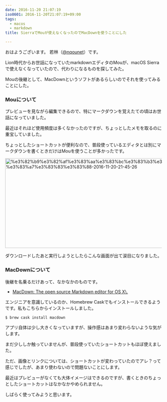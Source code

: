 ```yaml
---
date: 2016-11-20 21:07:19
iso8601: 2016-11-20T21:07:19+09:00
tags:
  - macos
  - markdown
title: SierraでMouが使えなくなったのでMacDownを使うことにした

---
```


<p>おはようございます。
若林（<a href="https://twitter.com/nqounet">@nqounet</a>）です。</p>

<p>Lion時代からお世話になっていたmarkdownエディタのMouが、macOS Sierraで使えなくなっていたので、代わりになるものを探してみた。</p>

<p>Mouの後継として、MacDownというソフトがあるらしいのでそれを使ってみることにした。</p>



<h3>Mouについて</h3>

<p>プレビューを見ながら編集できるので、特にマークダウンを覚えたての頃はお世話になっていました。</p>

<p>最近はそれほど使用頻度は多くなかったのですが、ちょっとしたメモを取るのに重宝していました。</p>

<p>ちょっとしたショートカットが便利なので、普段使っているエディタとは別にマークダウンを書くときだけはMouを使うことが多かったです。</p>

<p><a href="https://www.nqou.net/wp-content/uploads/2016/11/339c1cb4696e73eed34bc115d2bed55b.png"><img src="https://www.nqou.net/wp-content/uploads/2016/11/339c1cb4696e73eed34bc115d2bed55b-1024x510.png" alt="%e3%82%b9%e3%82%af%e3%83%aa%e3%83%bc%e3%83%b3%e3%82%b7%e3%83%a7%e3%83%83%e3%83%88-2016-11-20-21-45-26" width="580" height="289" class="alignnone size-large wp-image-3352" /></a></p>

<p>ダウンロードしたあと実行しようとしたらこんな画面が出て涙目になりました。</p>

<h3>MacDownについて</h3>

<p>後継を名乗るだけあって、なかなかのものです。</p>

<ul>
<li><a href="http://macdown.uranusjr.com/">MacDown: The open source Markdown editor for OS X&#92;.</a></li>
</ul>

<p>エンジニアを意識しているのか、Homebrew Caskでもインストールできるようです。私もこちらからインストールしました。</p>

```
$ brew cask install macdown
```

<p>アプリ自体は少し大きくなっていますが、操作感はあまり変わらないような気がします。</p>

<p>まだ少ししか触っていませんが、普段使っていたショートカットもほぼ使えました。</p>

<p>ただ、画像とリンクについては、ショートカットが変わっていたのでアレ？って感じでしたが、あまり使わないので問題ないことにします。</p>

<p>最近はプレビューがなくても大体イメージはできるのですが、書くときのちょっとしたショートカットはなかなかやめられません。</p>

<p>しばらく使ってみようと思います。</p>
    	